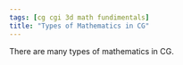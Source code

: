 ```yaml
---
tags: [cg cgi 3d math fundimentals]
title: "Types of Mathematics in CG"
---
```




There are many types of mathematics in CG. 